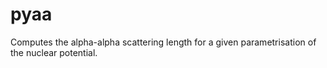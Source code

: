 # pyaa
Computes the alpha-alpha scattering length for a given parametrisation of the nuclear potential.
